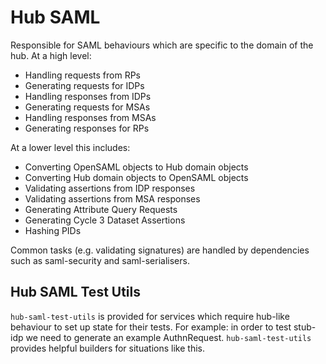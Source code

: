 Hub SAML
========

Responsible for SAML behaviours which are specific to the domain of the hub. At a high level:

* Handling requests from RPs
* Generating requests for IDPs
* Handling responses from IDPs
* Generating requests for MSAs
* Handling responses from MSAs
* Generating responses for RPs

At a lower level this includes:

* Converting OpenSAML objects to Hub domain objects
* Converting Hub domain objects to OpenSAML objects
* Validating assertions from IDP responses
* Validating assertions from MSA responses
* Generating Attribute Query Requests
* Generating Cycle 3 Dataset Assertions
* Hashing PIDs

Common tasks (e.g. validating signatures) are handled by dependencies such as saml-security and saml-serialisers.

Hub SAML Test Utils
-------------------

`hub-saml-test-utils` is provided for services which require hub-like behaviour to set up state for their tests.
For example: in order to test stub-idp we need to generate an example AuthnRequest. `hub-saml-test-utils` provides
helpful builders for situations like this.

